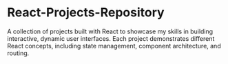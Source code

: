 # React-Projects-Repository
A collection of projects built with React to showcase my skills in building interactive, dynamic user interfaces. Each project demonstrates different React concepts, including state management, component architecture, and routing.
